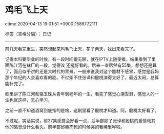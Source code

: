 # 鸡毛飞上天
ctime:2020-04-13 19:01:51 +0900|1586772111

标签（空格分隔）： 日记

---

前几天看完重生，突然想起来鸡毛飞上天，花了两天，找出来看完了。

记得本科要毕业的时候，有一段时间很无聊，就在IPTV上随便看，结果看到了里面陈江河在袜厂的一段，觉得诶 还挺好看的。后来一查居然有55集，想想还是算了，而且似乎讲的还是大时代的背景。一般来说我对这个题材不感冒，感觉是我妈那个年纪的人会喜欢看的剧。不过架不住张译和殷桃演得太好了。最近太闲，总算能补完了。

剧里讲了陈江河和骆玉珠从青年到老年的一生，看完了感觉心潮澎湃，感觉人的一生也就这样，无心学习。

之前一直不知道酒窝到底指的是啥，这剧里看了殷桃才知道。阿，殷桃太好看了。

不过呢，实话实说，前27集感觉会好看一点，后半部除了张译和殷桃的爱情戏其他的感觉没什么看头。前半部邱英杰死的时候哭的我稀里哗啦。


